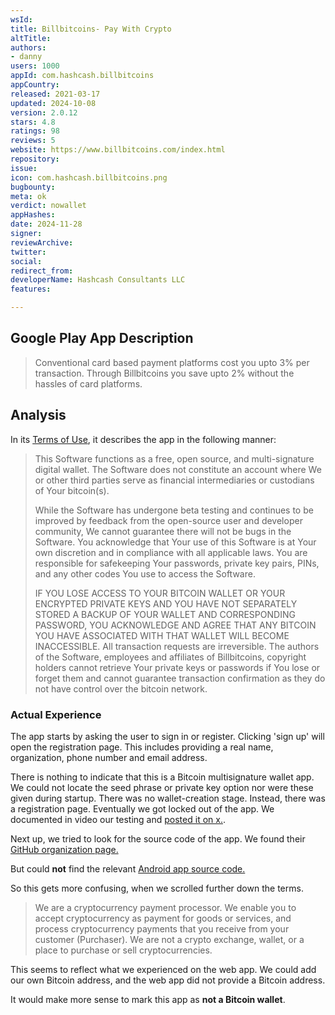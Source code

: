 ```yaml
---
wsId: 
title: Billbitcoins- Pay With Crypto
altTitle: 
authors:
- danny
users: 1000
appId: com.hashcash.billbitcoins
appCountry: 
released: 2021-03-17
updated: 2024-10-08
version: 2.0.12
stars: 4.8
ratings: 98
reviews: 5
website: https://www.billbitcoins.com/index.html
repository: 
issue: 
icon: com.hashcash.billbitcoins.png
bugbounty: 
meta: ok
verdict: nowallet
appHashes: 
date: 2024-11-28
signer: 
reviewArchive: 
twitter: 
social: 
redirect_from: 
developerName: Hashcash Consultants LLC
features: 

---
```


## Google Play App Description

> Conventional card based payment platforms cost you upto 3% per transaction. Through Billbitcoins you save upto 2% without the hassles of card platforms.

## Analysis

In its [Terms of Use](https://billbitcoins.com/terms-of-use/), it describes the app in the following manner:

> This Software functions as a free, open source, and multi-signature digital wallet. The Software does not constitute an account where We or other third parties serve as financial intermediaries or custodians of Your bitcoin(s).
>
> While the Software has undergone beta testing and continues to be improved by feedback from the open-source user and developer community, We cannot guarantee there will not be bugs in the Software. You acknowledge that Your use of this Software is at Your own discretion and in compliance with all applicable laws. You are responsible for safekeeping Your passwords, private key pairs, PINs, and any other codes You use to access the Software.
>
> IF YOU LOSE ACCESS TO YOUR BITCOIN WALLET OR YOUR ENCRYPTED PRIVATE KEYS AND YOU HAVE NOT SEPARATELY STORED A BACKUP OF YOUR WALLET AND CORRESPONDING PASSWORD, YOU ACKNOWLEDGE AND AGREE THAT ANY BITCOIN YOU HAVE ASSOCIATED WITH THAT WALLET WILL BECOME INACCESSIBLE. All transaction requests are irreversible. The authors of the Software, employees and affiliates of Billbitcoins, copyright holders cannot retrieve Your private keys or passwords if You lose or forget them and cannot guarantee transaction confirmation as they do not have control over the bitcoin network.

### Actual Experience

The app starts by asking the user to sign in or register. Clicking 'sign up' will open the registration page. This includes providing a real name, organization, phone number and email address. 

There is nothing to indicate that this is a Bitcoin multisignature wallet app. We could not locate the seed phrase or private key option nor were these given during startup. There was no wallet-creation stage. Instead, there was a registration page. Eventually we got locked out of the app. We documented in video our testing and [posted it on x.](https://x.com/dannybuntu/status/1862125299544269012). 

Next up, we tried to look for the source code of the app. We found their [GitHub organization page.](https://github.com/orgs/HashCash-Consultants)

But could **not** find the relevant [Android app source code.](https://github.com/search?q=com.hashcash.billbitcoins&type=code)

So this gets more confusing, when we scrolled further down the terms.

> We are a cryptocurrency payment processor. We enable you to accept cryptocurrency as payment for goods or services, and process cryptocurrency payments that you receive from your customer (Purchaser). We are not a crypto exchange, wallet, or a place to purchase or sell cryptocurrencies.

This seems to reflect what we experienced on the web app. We could add our own Bitcoin address, and the web app did not provide a Bitcoin address. 

It would make more sense to mark this app as **not a Bitcoin wallet**.